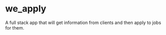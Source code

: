 # we_apply

A full stack app that will get information from clients and then apply to jobs for them.

